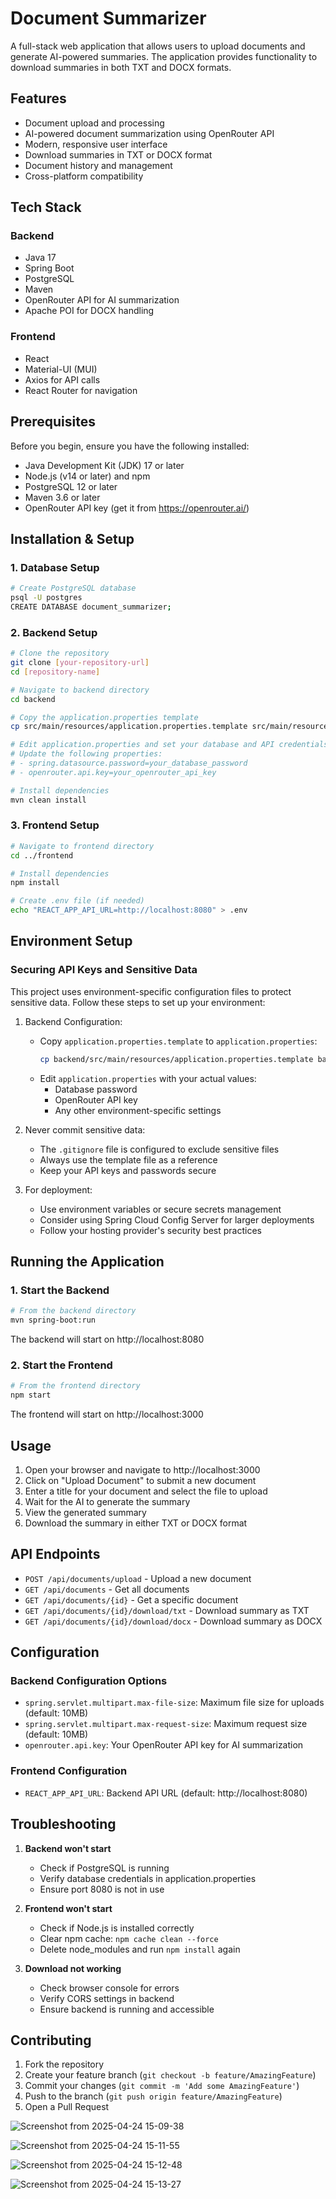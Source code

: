 # Document Summarizer

A full-stack web application that allows users to upload documents and generate AI-powered summaries. The application provides functionality to download summaries in both TXT and DOCX formats.

## Features

- Document upload and processing
- AI-powered document summarization using OpenRouter API
- Modern, responsive user interface
- Download summaries in TXT or DOCX format
- Document history and management
- Cross-platform compatibility

## Tech Stack

### Backend
- Java 17
- Spring Boot
- PostgreSQL
- Maven
- OpenRouter API for AI summarization
- Apache POI for DOCX handling

### Frontend
- React
- Material-UI (MUI)
- Axios for API calls
- React Router for navigation

## Prerequisites

Before you begin, ensure you have the following installed:
- Java Development Kit (JDK) 17 or later
- Node.js (v14 or later) and npm
- PostgreSQL 12 or later
- Maven 3.6 or later
- OpenRouter API key (get it from https://openrouter.ai/)

## Installation & Setup

### 1. Database Setup
```bash
# Create PostgreSQL database
psql -U postgres
CREATE DATABASE document_summarizer;
```

### 2. Backend Setup
```bash
# Clone the repository
git clone [your-repository-url]
cd [repository-name]

# Navigate to backend directory
cd backend

# Copy the application.properties template
cp src/main/resources/application.properties.template src/main/resources/application.properties

# Edit application.properties and set your database and API credentials
# Update the following properties:
# - spring.datasource.password=your_database_password
# - openrouter.api.key=your_openrouter_api_key

# Install dependencies
mvn clean install
```

### 3. Frontend Setup
```bash
# Navigate to frontend directory
cd ../frontend

# Install dependencies
npm install

# Create .env file (if needed)
echo "REACT_APP_API_URL=http://localhost:8080" > .env
```

## Environment Setup

### Securing API Keys and Sensitive Data

This project uses environment-specific configuration files to protect sensitive data. Follow these steps to set up your environment:

1. Backend Configuration:
   - Copy `application.properties.template` to `application.properties`:
     ```bash
     cp backend/src/main/resources/application.properties.template backend/src/main/resources/application.properties
     ```
   - Edit `application.properties` with your actual values:
     - Database password
     - OpenRouter API key
     - Any other environment-specific settings

2. Never commit sensitive data:
   - The `.gitignore` file is configured to exclude sensitive files
   - Always use the template file as a reference
   - Keep your API keys and passwords secure

3. For deployment:
   - Use environment variables or secure secrets management
   - Consider using Spring Cloud Config Server for larger deployments
   - Follow your hosting provider's security best practices

## Running the Application

### 1. Start the Backend
```bash
# From the backend directory
mvn spring-boot:run
```
The backend will start on http://localhost:8080

### 2. Start the Frontend
```bash
# From the frontend directory
npm start
```
The frontend will start on http://localhost:3000

## Usage

1. Open your browser and navigate to http://localhost:3000
2. Click on "Upload Document" to submit a new document
3. Enter a title for your document and select the file to upload
4. Wait for the AI to generate the summary
5. View the generated summary
6. Download the summary in either TXT or DOCX format

## API Endpoints

- `POST /api/documents/upload` - Upload a new document
- `GET /api/documents` - Get all documents
- `GET /api/documents/{id}` - Get a specific document
- `GET /api/documents/{id}/download/txt` - Download summary as TXT
- `GET /api/documents/{id}/download/docx` - Download summary as DOCX

## Configuration

### Backend Configuration Options
- `spring.servlet.multipart.max-file-size`: Maximum file size for uploads (default: 10MB)
- `spring.servlet.multipart.max-request-size`: Maximum request size (default: 10MB)
- `openrouter.api.key`: Your OpenRouter API key for AI summarization

### Frontend Configuration
- `REACT_APP_API_URL`: Backend API URL (default: http://localhost:8080)

## Troubleshooting

1. **Backend won't start**
   - Check if PostgreSQL is running
   - Verify database credentials in application.properties
   - Ensure port 8080 is not in use

2. **Frontend won't start**
   - Check if Node.js is installed correctly
   - Clear npm cache: `npm cache clean --force`
   - Delete node_modules and run `npm install` again

3. **Download not working**
   - Check browser console for errors
   - Verify CORS settings in backend
   - Ensure backend is running and accessible

## Contributing

1. Fork the repository
2. Create your feature branch (`git checkout -b feature/AmazingFeature`)
3. Commit your changes (`git commit -m 'Add some AmazingFeature'`)
4. Push to the branch (`git push origin feature/AmazingFeature`)
5. Open a Pull Request

![Screenshot from 2025-04-24 15-09-38](https://github.com/user-attachments/assets/0dd2bbc3-2866-4647-9e60-296ac206d6da)

![Screenshot from 2025-04-24 15-11-55](https://github.com/user-attachments/assets/2c99aa57-b06c-4b07-a2e9-c416dfe4d789)

![Screenshot from 2025-04-24 15-12-48](https://github.com/user-attachments/assets/19ceeea9-06e3-4107-9b05-eebfa624c600)

![Screenshot from 2025-04-24 15-13-27](https://github.com/user-attachments/assets/7c337a8d-3a28-4c57-a718-7f553ec0ac65)



